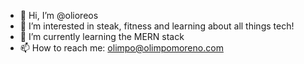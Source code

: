 - 👋 Hi, I’m @olioreos
- 👀 I’m interested in steak, fitness and learning about all things tech!
- 🌱 I’m currently learning the MERN stack 
- 📫 How to reach me: olimpo@olimpomoreno.com

<!---
olioreos/olioreos is a ✨ special ✨ repository because its `README.md` (this file) appears on your GitHub profile.
You can click the Preview link to take a look at your changes.
--->
